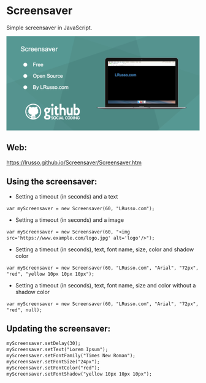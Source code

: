 # Screensaver

Simple screensaver in JavaScript.

![alt screenshot](https://raw.githubusercontent.com/lrusso/Screensaver/master/Screensaver.png)

## Web:

https://lrusso.github.io/Screensaver/Screensaver.htm

## Using the screensaver:

* Setting a timeout (in seconds) and a text

```
var myScreensaver = new Screensaver(60, "LRusso.com");
```

* Setting a timeout (in seconds) and a image

```
var myScreensaver = new Screensaver(60, "<img src='https://www.example.com/logo.jpg' alt='logo'/>");
```

* Setting a timeout (in seconds), text, font name, size, color and shadow color

```
var myScreensaver = new Screensaver(60, "LRusso.com", "Arial", "72px", "red", "yellow 10px 10px 10px");
```

* Setting a timeout (in seconds), text, font name, size and color without a shadow color

```
var myScreensaver = new Screensaver(60, "LRusso.com", "Arial", "72px", "red", null);
```

## Updating the screensaver:

```
myScreensaver.setDelay(30);
myScreensaver.setText("Lorem Ipsum");
myScreensaver.setFontFamily("Times New Roman");
myScreensaver.setFontSize("24px");
myScreensaver.setFontColor("red");
myScreensaver.setFontShadow("yellow 10px 10px 10px");
```

